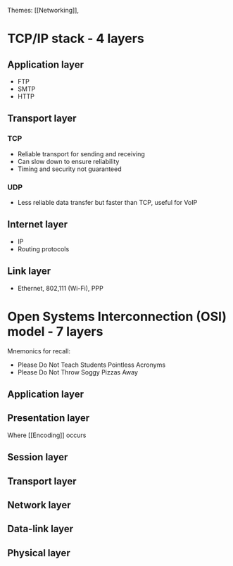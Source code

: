 Themes: [[Networking]],

# TCP/IP stack - 4 layers
## Application layer
- FTP
- SMTP
- HTTP
## Transport layer
### TCP
- Reliable transport for sending and receiving
- Can slow down to ensure reliability
- Timing and security not guaranteed
### UDP
- Less reliable data transfer but faster than TCP, useful for VoIP
## Internet layer
- IP
- Routing protocols
## Link layer
- Ethernet, 802,111 (Wi-Fi), PPP
# Open Systems Interconnection (OSI) model - 7 layers
Mnemonics for recall:
- Please Do Not Teach Students Pointless Acronyms
- Please Do Not Throw Soggy Pizzas Away
## Application layer
## Presentation layer
Where [[Encoding]] occurs  
## Session layer
## Transport layer
## Network layer
## Data-link layer
## Physical layer

